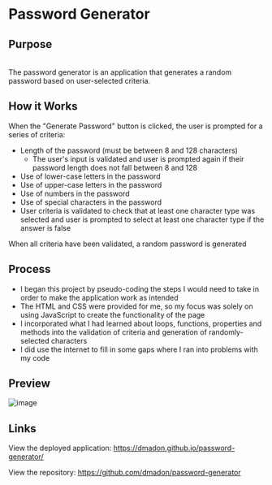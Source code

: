 # Password Generator

## Purpose   
\
The password generator is an application that generates a random password based on user-selected criteria.   

## How it Works

When the "Generate Password" button is clicked, the user is prompted for a series of criteria:
* Length of the password (must be between 8 and 128 characters)
    * The user's input is validated and user is prompted again if their password length does not fall between 8 and 128   
* Use of lower-case letters in the password   
* Use of upper-case letters in the password   
* Use of numbers in the password   
* Use of special characters in the password   
* User criteria is validated to check that at least one character type was selected and user is prompted to select at least one character type if the answer is false   

When all criteria have been validated, a random password is generated

## Process

* I began this project by pseudo-coding the steps I would need to take in order to make the application work as intended
* The HTML and CSS were provided for me, so my focus was solely on using JavaScript to create the functionality of the page
* I incorporated what I had learned about loops, functions, properties and methods into the validation of criteria and generation of randomly-selected characters
* I did use the internet to fill in some gaps where I ran into problems with my code

## Preview

![image](https://user-images.githubusercontent.com/99852346/187563486-460c4ce3-c0c0-42e9-9134-70684366d8bb.png)


## Links

View the deployed application: https://dmadon.github.io/password-generator/

View the repository: https://github.com/dmadon/password-generator
